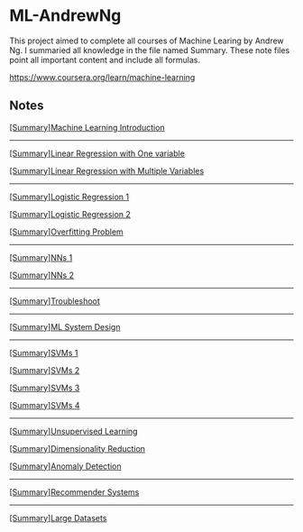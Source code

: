 # ML-AndrewNg
This project aimed to complete all courses of Machine Learing by Andrew Ng. I summaried all knowledge in the file named Summary. These note files point all important content and include all formulas.

https://www.coursera.org/learn/machine-learning

## Notes

[[Summary]Machine Learning Introduction](https://github.com/ZhangYizhe/ML-AndrewNg/blob/ba4ace441442a0a403ed0c0287207129c809db1a/Summary/%5BSummary%5DMachine%20Learning%20Introduction.pdf)

-----

[[Summary]Linear Regression with One variable](https://github.com/ZhangYizhe/ML-AndrewNg/blob/ba4ace441442a0a403ed0c0287207129c809db1a/Summary/%5BSummary%5DLinear%20Regression%20with%20One%20variable.pdf)

[[Summary]Linear Regression with Multiple Variables](https://github.com/ZhangYizhe/ML-AndrewNg/blob/ba4ace441442a0a403ed0c0287207129c809db1a/Summary/%5BSummary%5DLinear%20Regression%20with%20Multiple%20Variables.pdf)

-----

[[Summary]Logistic Regression 1](https://github.com/ZhangYizhe/ML-AndrewNg/blob/ba4ace441442a0a403ed0c0287207129c809db1a/Summary/%5BSummary%5DLogistic%20Regression%201.pdf)

[[Summary]Logistic Regression 2](https://github.com/ZhangYizhe/ML-AndrewNg/blob/ba4ace441442a0a403ed0c0287207129c809db1a/Summary/%5BSummary%5DLogistic%20Regression%202.pdf)

[[Summary]Overfitting Problem](https://github.com/ZhangYizhe/ML-AndrewNg/blob/ba4ace441442a0a403ed0c0287207129c809db1a/Summary/%5BSummary%5DOverfitting%20Problem.pdf)

-----

[[Summary]NNs 1](https://github.com/ZhangYizhe/ML-AndrewNg/blob/ba4ace441442a0a403ed0c0287207129c809db1a/Summary/%5BSummary%5DNNs%201.pdf)

[[Summary]NNs 2](https://github.com/ZhangYizhe/ML-AndrewNg/blob/ba4ace441442a0a403ed0c0287207129c809db1a/Summary/%5BSummary%5DNNs%202.pdf)

-----

[[Summary]Troubleshoot](https://github.com/ZhangYizhe/ML-AndrewNg/blob/ba4ace441442a0a403ed0c0287207129c809db1a/Summary/%5BSummary%5DTroubleshoot.pdf)

-----

[[Summary]ML System Design](https://github.com/ZhangYizhe/ML-AndrewNg/blob/ba4ace441442a0a403ed0c0287207129c809db1a/Summary/%5BSummary%5DML%20System%20Design.pdf)

-----

[[Summary]SVMs 1](https://github.com/ZhangYizhe/ML-AndrewNg/blob/ba4ace441442a0a403ed0c0287207129c809db1a/Summary/%5BSummary%5DSVMs%201.pdf)

[[Summary]SVMs 2](https://github.com/ZhangYizhe/ML-AndrewNg/blob/ba4ace441442a0a403ed0c0287207129c809db1a/Summary/%5BSummary%5DSVMs%202.pdf)

[[Summary]SVMs 3](https://github.com/ZhangYizhe/ML-AndrewNg/blob/ba4ace441442a0a403ed0c0287207129c809db1a/Summary/%5BSummary%5DSVMs%203.pdf)

[[Summary]SVMs 4](https://github.com/ZhangYizhe/ML-AndrewNg/blob/ba4ace441442a0a403ed0c0287207129c809db1a/Summary/%5BSummary%5DSVMs%204.pdf)

-----

[[Summary]Unsupervised Learning](https://github.com/ZhangYizhe/ML-AndrewNg/blob/main/Summary/%5BSummary%5DUnsupervised%20Learning.pdf)

[[Summary]Dimensionality Reduction](https://github.com/ZhangYizhe/ML-AndrewNg/blob/ba4ace441442a0a403ed0c0287207129c809db1a/Summary/%5BSummary%5DDimensionality%20Reduction.pdf)

[[Summary]Anomaly Detection](https://github.com/ZhangYizhe/ML-AndrewNg/blob/ba4ace441442a0a403ed0c0287207129c809db1a/Summary/%5BSummary%5DAnomaly%20Detection.pdf)

-----

[[Summary]Recommender Systems](https://github.com/ZhangYizhe/ML-AndrewNg/blob/ba4ace441442a0a403ed0c0287207129c809db1a/Summary/%5BSummary%5DRecommender%20Systems.pdf)

-----

[[Summary]Large Datasets](https://github.com/ZhangYizhe/ML-AndrewNg/blob/ba4ace441442a0a403ed0c0287207129c809db1a/Summary/%5BSummary%5DLarge%20Datasets.pdf)
